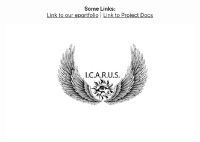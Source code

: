 <p align="center">
  <b>Some Links:</b><br>
  <a href="https://github.com/LukeCattle/lboroEESE-16ELD002/wiki">Link to our eportfolio</a> |
  <a href="https://github.com/LukeCattle/lboroEESE-16ELD002/tree/master/I-ProjectDocs">Link to Project Docs</a> 
</p>




![Alt Text](https://github.com/LukeCattle/lboroEESE-16ELD002/blob/master/I-ProjectDocs/Icarus%20logo.jpg)

